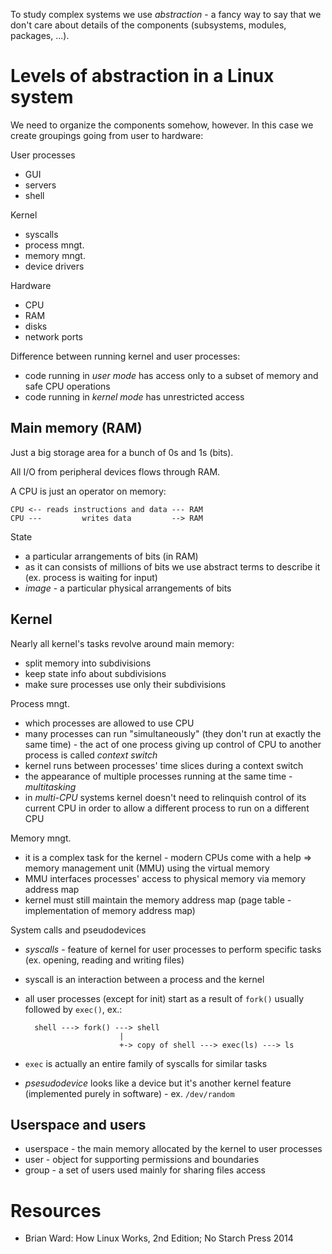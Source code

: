 To study complex systems we use *abstraction* - a fancy way to say that we
don't care about details of the components (subsystems, modules, packages,
...).

Levels of abstraction in a Linux system
=======================================

We need to organize the components somehow, however. In this case we create
groupings going from user to hardware:

User processes
* GUI
* servers
* shell

Kernel
* syscalls
* process mngt.
* memory mngt.
* device drivers

Hardware
* CPU
* RAM
* disks
* network ports

Difference between running kernel and user processes:
* code running in *user mode* has access only to a subset of memory and safe
    CPU operations
* code running in *kernel mode* has unrestricted access


Main memory (RAM)
-----------------

Just a big storage area for a bunch of 0s and 1s (bits).

All I/O from peripheral devices flows through RAM.

A CPU is just an operator on memory:

    CPU <-- reads instructions and data --- RAM
    CPU ---         writes data         --> RAM

State
* a particular arrangements of bits (in RAM)
* as it can consists of millions of bits we use abstract terms to describe it
    (ex. process is waiting for input)
* *image* - a particular physical arrangements of bits

Kernel
------

Nearly all kernel's tasks revolve around main memory:
* split memory into subdivisions
* keep state info about subdivisions
* make sure processes use only their subdivisions

Process mngt.
* which processes are allowed to use CPU
* many processes can run "simultaneously" (they don't run at exactly the same
    time) - the act of one process giving up control of CPU to another process
    is called *context switch*
* kernel runs between processes' time slices during a context switch
* the appearance of multiple processes running at the same time - *multitasking*
* in *multi-CPU* systems kernel doesn't need to relinquish control of its current
    CPU in order to allow a different process to run on a different CPU

Memory mngt.
* it is a complex task for the kernel - modern CPUs come with a help => memory
    management unit (MMU) using the virtual memory
* MMU interfaces processes' access to physical memory via memory address map
* kernel must still maintain the memory address map (page table -
    implementation of memory address map)

System calls and pseudodevices
* *syscalls* - feature of kernel for user processes to perform specific tasks
    (ex. opening, reading and writing files)
* syscall is an interaction between a process and the kernel
* all user processes (except for init) start as a result of `fork()` usually
    followed by `exec()`, ex.:

        shell ---> fork() ---> shell
                           |
                           +-> copy of shell ---> exec(ls) ---> ls 

* `exec` is actually an entire family of syscalls for similar tasks
* *psesudodevice* looks like a device but it's another kernel feature
    (implemented purely in software) - ex. `/dev/random`

Userspace and users
-------------------

* userspace - the main memory allocated by the kernel to user processes
* user - object for supporting permissions and boundaries
* group - a set of users used mainly for sharing files access

Resources
=========

* Brian Ward: How Linux Works, 2nd  Edition; No Starch Press 2014
